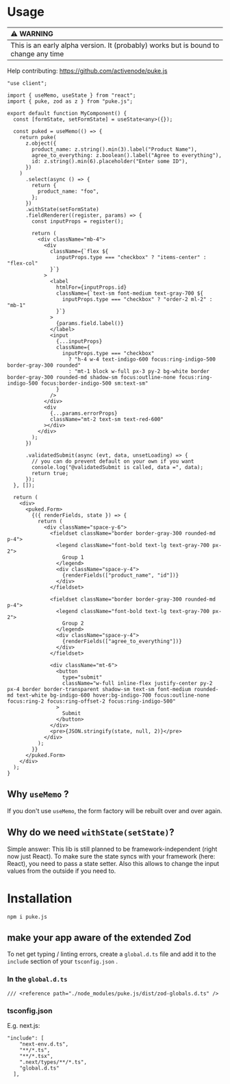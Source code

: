 # Usage

| ⚠️ WARNING                                                                          |
| :---------------------------------------------------------------------------------- |
| This is an early alpha version. It (probably) works but is bound to change any time |

Help contributing: https://github.com/activenode/puke.js

```tsx
"use client";

import { useMemo, useState } from "react";
import { puke, zod as z } from "puke.js";

export default function MyComponent() {
  const [formState, setFormState] = useState<any>({});

  const puked = useMemo(() => {
    return puke(
      z.object({
        product_name: z.string().min(3).label("Product Name"),
        agree_to_everything: z.boolean().label("Agree to everything"),
        id: z.string().min(6).placeholder("Enter some ID"),
      })
    )
      .select(async () => {
        return {
          product_name: "foo",
        };
      })
      .withState(setFormState)
      .fieldRenderer((register, params) => {
        const inputProps = register();

        return (
          <div className="mb-4">
            <div
              className={`flex ${
                inputProps.type === "checkbox" ? "items-center" : "flex-col"
              }`}
            >
              <label
                htmlFor={inputProps.id}
                className={`text-sm font-medium text-gray-700 ${
                  inputProps.type === "checkbox" ? "order-2 ml-2" : "mb-1"
                }`}
              >
                {params.field.label()}
              </label>
              <input
                {...inputProps}
                className={
                  inputProps.type === "checkbox"
                    ? "h-4 w-4 text-indigo-600 focus:ring-indigo-500 border-gray-300 rounded"
                    : "mt-1 block w-full px-3 py-2 bg-white border border-gray-300 rounded-md shadow-sm focus:outline-none focus:ring-indigo-500 focus:border-indigo-500 sm:text-sm"
                }
              />
            </div>
            <div
              {...params.errorProps}
              className="mt-2 text-sm text-red-600"
            ></div>
          </div>
        );
      })

      .validatedSubmit(async (evt, data, unsetLoading) => {
        // you can do prevent default on your own if you want
        console.log("@validatedSubmit is called, data =", data);
        return true;
      });
  }, []);

  return (
    <div>
      <puked.Form>
        {({ renderFields, state }) => {
          return (
            <div className="space-y-6">
              <fieldset className="border border-gray-300 rounded-md p-4">
                <legend className="font-bold text-lg text-gray-700 px-2">
                  Group 1
                </legend>
                <div className="space-y-4">
                  {renderFields(["product_name", "id"])}
                </div>
              </fieldset>

              <fieldset className="border border-gray-300 rounded-md p-4">
                <legend className="font-bold text-lg text-gray-700 px-2">
                  Group 2
                </legend>
                <div className="space-y-4">
                  {renderFields(["agree_to_everything"])}
                </div>
              </fieldset>

              <div className="mt-6">
                <button
                  type="submit"
                  className="w-full inline-flex justify-center py-2 px-4 border border-transparent shadow-sm text-sm font-medium rounded-md text-white bg-indigo-600 hover:bg-indigo-700 focus:outline-none focus:ring-2 focus:ring-offset-2 focus:ring-indigo-500"
                >
                  Submit
                </button>
              </div>
              <pre>{JSON.stringify(state, null, 2)}</pre>
            </div>
          );
        }}
      </puked.Form>
    </div>
  );
}
```

## Why `useMemo` ?

If you don't use `useMemo`, the form factory will be rebuilt over and over again.

## Why do we need `withState(setState)`?

Simple answer: This lib is still planned to be framework-independent (right now just React).
To make sure the state syncs with your framework (here: React), you need to pass a state setter.
Also this allows to change the input values from the outside if you need to.

# Installation

`npm i puke.js`

## make your app aware of the extended Zod

To net get typing / linting errors, create a `global.d.ts` file and add it to the `include` section of your `tsconfig.json` .

### In the `global.d.ts`

```
/// <reference path="./node_modules/puke.js/dist/zod-globals.d.ts" />
```

### tsconfig.json

E.g. next.js:

```
"include": [
    "next-env.d.ts",
    "**/*.ts",
    "**/*.tsx",
    ".next/types/**/*.ts",
    "global.d.ts"
  ],
```
